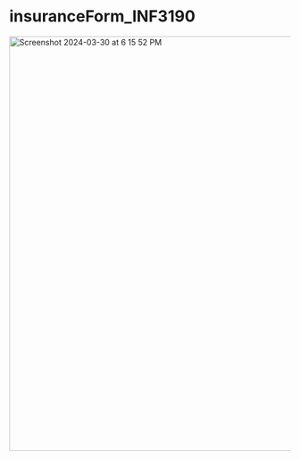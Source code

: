 # insuranceForm_INF3190
<img width="744" alt="Screenshot 2024-03-30 at 6 15 52 PM" src="https://github.com/albanovaka/insuranceForm_INF3190/assets/132677302/966e5310-6761-4bc9-956c-64a5499b9ba8">

